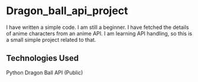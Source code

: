 # Dragon_ball_api_project

I have written a simple code. I am still a beginner. I have fetched the details of anime characters from an anime API. I am learning API handling, so this is a small simple project related to that.


## Technologies Used

Python 
Dragon Ball API (Public)
